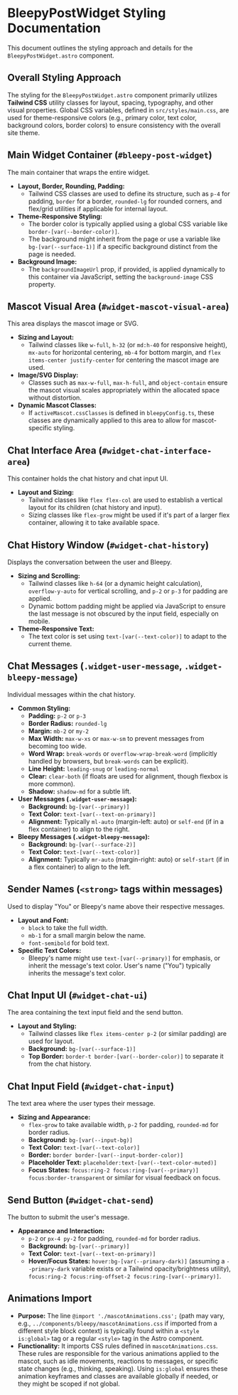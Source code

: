 # BleepyPostWidget Styling Documentation

This document outlines the styling approach and details for the `BleepyPostWidget.astro` component.

## Overall Styling Approach

The styling for the `BleepyPostWidget.astro` component primarily utilizes **Tailwind CSS** utility classes for layout, spacing, typography, and other visual properties. Global CSS variables, defined in `src/styles/main.css`, are used for theme-responsive colors (e.g., primary color, text color, background colors, border colors) to ensure consistency with the overall site theme.

## Main Widget Container (`#bleepy-post-widget`)

The main container that wraps the entire widget.

*   **Layout, Border, Rounding, Padding:**
    *   Tailwind CSS classes are used to define its structure, such as `p-4` for padding, `border` for a border, `rounded-lg` for rounded corners, and flex/grid utilities if applicable for internal layout.
*   **Theme-Responsive Styling:**
    *   The border color is typically applied using a global CSS variable like `border-[var(--border-color)]`.
    *   The background might inherit from the page or use a variable like `bg-[var(--surface-1)]` if a specific background distinct from the page is needed.
*   **Background Image:**
    *   The `backgroundImageUrl` prop, if provided, is applied dynamically to this container via JavaScript, setting the `background-image` CSS property.

## Mascot Visual Area (`#widget-mascot-visual-area`)

This area displays the mascot image or SVG.

*   **Sizing and Layout:**
    *   Tailwind classes like `w-full`, `h-32` (or `md:h-40` for responsive height), `mx-auto` for horizontal centering, `mb-4` for bottom margin, and `flex items-center justify-center` for centering the mascot image are used.
*   **Image/SVG Display:**
    *   Classes such as `max-w-full`, `max-h-full`, and `object-contain` ensure the mascot visual scales appropriately within the allocated space without distortion.
*   **Dynamic Mascot Classes:**
    *   If `activeMascot.cssClasses` is defined in `bleepyConfig.ts`, these classes are dynamically applied to this area to allow for mascot-specific styling.

## Chat Interface Area (`#widget-chat-interface-area`)

This container holds the chat history and chat input UI.

*   **Layout and Sizing:**
    *   Tailwind classes like `flex flex-col` are used to establish a vertical layout for its children (chat history and input).
    *   Sizing classes like `flex-grow` might be used if it's part of a larger flex container, allowing it to take available space.

## Chat History Window (`#widget-chat-history`)

Displays the conversation between the user and Bleepy.

*   **Sizing and Scrolling:**
    *   Tailwind classes like `h-64` (or a dynamic height calculation), `overflow-y-auto` for vertical scrolling, and `p-2` or `p-3` for padding are applied.
    *   Dynamic bottom padding might be applied via JavaScript to ensure the last message is not obscured by the input field, especially on mobile.
*   **Theme-Responsive Text:**
    *   The text color is set using `text-[var(--text-color)]` to adapt to the current theme.

## Chat Messages (`.widget-user-message`, `.widget-bleepy-message`)

Individual messages within the chat history.

*   **Common Styling:**
    *   **Padding:** `p-2` or `p-3`
    *   **Border Radius:** `rounded-lg`
    *   **Margin:** `mb-2` or `my-2`
    *   **Max Width:** `max-w-xs` or `max-w-sm` to prevent messages from becoming too wide.
    *   **Word Wrap:** `break-words` or `overflow-wrap-break-word` (implicitly handled by browsers, but `break-words` can be explicit).
    *   **Line Height:** `leading-snug` or `leading-normal`
    *   **Clear:** `clear-both` (if floats are used for alignment, though flexbox is more common).
    *   **Shadow:** `shadow-md` for a subtle lift.
*   **User Messages (`.widget-user-message`):**
    *   **Background:** `bg-[var(--primary)]`
    *   **Text Color:** `text-[var(--text-on-primary)]`
    *   **Alignment:** Typically `ml-auto` (margin-left: auto) or `self-end` (if in a flex container) to align to the right.
*   **Bleepy Messages (`.widget-bleepy-message`):**
    *   **Background:** `bg-[var(--surface-2)]`
    *   **Text Color:** `text-[var(--text-color)]`
    *   **Alignment:** Typically `mr-auto` (margin-right: auto) or `self-start` (if in a flex container) to align to the left.

## Sender Names (`<strong>` tags within messages)

Used to display "You" or Bleepy's name above their respective messages.

*   **Layout and Font:**
    *   `block` to take the full width.
    *   `mb-1` for a small margin below the name.
    *   `font-semibold` for bold text.
*   **Specific Text Colors:**
    *   Bleepy's name might use `text-[var(--primary)]` for emphasis, or inherit the message's text color. User's name ("You") typically inherits the message's text color.

## Chat Input UI (`#widget-chat-ui`)

The area containing the text input field and the send button.

*   **Layout and Styling:**
    *   Tailwind classes like `flex items-center p-2` (or similar padding) are used for layout.
    *   **Background:** `bg-[var(--surface-1)]`
    *   **Top Border:** `border-t border-[var(--border-color)]` to separate it from the chat history.

## Chat Input Field (`#widget-chat-input`)

The text area where the user types their message.

*   **Sizing and Appearance:**
    *   `flex-grow` to take available width, `p-2` for padding, `rounded-md` for border radius.
    *   **Background:** `bg-[var(--input-bg)]`
    *   **Text Color:** `text-[var(--text-color)]`
    *   **Border:** `border border-[var(--input-border-color)]`
    *   **Placeholder Text:** `placeholder:text-[var(--text-color-muted)]`
    *   **Focus States:** `focus:ring-2 focus:ring-[var(--primary)] focus:border-transparent` or similar for visual feedback on focus.

## Send Button (`#widget-chat-send`)

The button to submit the user's message.

*   **Appearance and Interaction:**
    *   `p-2` or `px-4 py-2` for padding, `rounded-md` for border radius.
    *   **Background:** `bg-[var(--primary)]`
    *   **Text Color:** `text-[var(--text-on-primary)]`
    *   **Hover/Focus States:** `hover:bg-[var(--primary-dark)]` (assuming a `--primary-dark` variable exists or a Tailwind opacity/brightness utility), `focus:ring-2 focus:ring-offset-2 focus:ring-[var(--primary)]`.

## Animations Import

*   **Purpose:** The line `@import './mascotAnimations.css';` (path may vary, e.g., `../components/bleepy/mascotAnimations.css` if imported from a different style block context) is typically found within a `<style is:global>` tag or a regular `<style>` tag in the Astro component.
*   **Functionality:** It imports CSS rules defined in `mascotAnimations.css`. These rules are responsible for the various animations applied to the mascot, such as idle movements, reactions to messages, or specific state changes (e.g., thinking, speaking). Using `is:global` ensures these animation keyframes and classes are available globally if needed, or they might be scoped if not global.